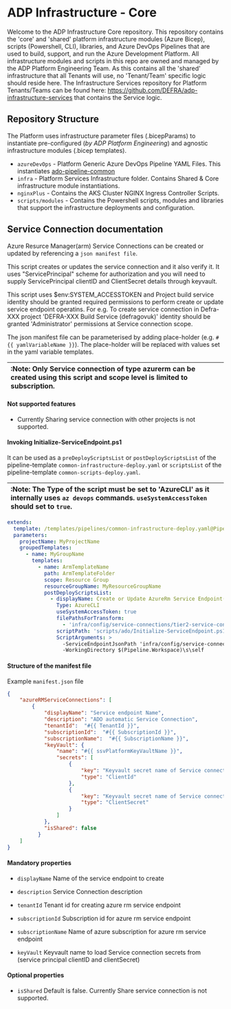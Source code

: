 # ADP Infrastructure - Core

Welcome to the ADP Infrastructure Core repository. This repository contains the 'core' and 'shared' platform infrastructure modules (Azure Bicep), scripts (Powershell, CLI), libraries, and Azure DevOps Pipelines that are used to build, support, and run the Azure Development Platform. All infrastructure modules and scripts in this repo are owned and managed by the ADP Platform Engineering Team. As this contains all the 'shared' infrastructure that all Tenants will use, no 'Tenant/Team' specific logic should reside here. The Infrastructure Services repository for Platform Tenants/Teams can be found here: https://github.com/DEFRA/adp-infrastructure-services that contains the Service logic.

## Repository Structure

The Platform uses infrastructure parameter files (.bicepParams) to instantiate pre-configured (_by ADP Platform Engineering_) and agnostic infrastructure modules (.bicep templates). 

* `azureDevOps` - Platform Generic Azure DevOps Pipeline YAML Files. This instantiates [ado-pipeline-common](https://github.com/DEFRA/ado-pipeline-common)
* `infra` - Platform Services Infrastructure folder. Contains Shared & Core infrastructure module instantiations.
* `nginxPlus` - Contains the AKS Cluster NGINX Ingress Controller Scripts.
* `scripts/modules` - Contains the Powershell scripts, modules and libraries that support the infrastructure deployments and configuration. 

## Service Connection documentation

Azure Resurce Manager(arm) Service Connections can be created or updated by referencing a `json manifest file`.

This script creates or updates the service connection and it also verify it. It uses "ServicePrincipal" scheme for authorization and you will need to supply ServicePrincipal clientID and ClientSecret details through keyvault.

This script uses $env:SYSTEM_ACCESSTOKEN and Project build service identity should be granted required permissions to perform create or update service endpoint operatins. For e.g. To create service connection in Defra-XXX project 'DEFRA-XXX Build Service (defragovuk)' identity should be granted 'Administrator' permissions at Service connection scope.

The json manifest file can be parameterised by adding place-holder (e.g. `#{{ yamlVariableName }}`). The place-holder will be replaced with values set in the yaml variable templates.


| :Note: Only Service connection of type azurerm can be created using this script and scope level is limited to subscription.   |
|:----------|


#### **Not supported features**

  * Currently Sharing service connection with other projects is not supported. 


#### **Invoking Initialize-ServiceEndpoint.ps1**

It can be used as a `preDeployScriptsList` or `postDeployScriptsList` of the pipeline-template `common-infrastructure-deploy.yaml` or `scriptsList` of the pipeline-template `common-scripts-deploy.yaml`. 

| :Note: The Type of the script must be set to 'AzureCLI' as it internally uses `az devops` commands. `useSystemAccessToken` should set to `true`.|
|:----------|

```yaml
extends:
  template: /templates/pipelines/common-infrastructure-deploy.yaml@PipelineCommon
  parameters:
    projectName: MyProjectName  
    groupedTemplates:
      - name: MyGroupName
        templates:
          - name: ArmTemplateName
            path: ArmTemplateFolder
            scope: Resource Group
            resourceGroupName: MyResourceGroupName
            postDeployScriptsList:
              - displayName: Create or Update AzureRm Service Endpoint(Service Connection)
                Type: AzureCLI
                useSystemAccessToken: true
                filePathsForTransform:
                  - 'infra/config/service-connections/tier2-service-connection.json'
                scriptPath: 'scripts/ado/Initialize-ServiceEndpoint.ps1'
                ScriptArguments: >
                  -ServiceEndpointJsonPath 'infra/config/service-connections/tier2-service-connection.json'
                  -WorkingDirectory $(Pipeline.Workspace)\s\self      
```

#### **Structure of the manifest file**
Example `manifest.json` file
```json
{
    "azureRMServiceConnections": [
        {
            "displayName": "Service endpoint Name",
            "description": "ADO automatic Service Connection",
            "tenantId":  "#{{ TenantId }}",
            "subscriptionId":  "#{{ SubscriptionId }}",
            "subscriptionName":  "#{{ SubscriptionName }}",
            "keyVault": {
                "name": "#{{ ssvPlatformKeyVaultName }}",
                "secrets": [
                    {
                        "key": "Keyvault secret name of Service connection's service principal clientID",
                        "type": "ClientId"
                    },
                    {
                        "key": "Keyvault secret name of Service connection's service principal clientSecret",
                        "type": "ClientSecret"
                    }
                ]
            },
            "isShared": false
          }        
    ]
}


```

#### Mandatory properties
* `displayName` Name of the service endpoint to create

* `description` Service Connection description

* `tenantId` Tenant id for creating azure rm service endpoint

* `subscriptionId` Subscription id for azure rm service endpoint

* `subscriptionName` Name of azure subscription for azure rm service endpoint

* `keyVault` Keyvault name to load Service connection secrets from (service principal clientID and clientSecret)


#### Optional properties
* `isShared` Default is false. Currently Share service connection is not supported. 
